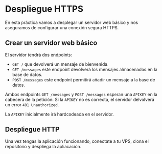# Despliegue HTTPS

En esta práctica vamos a desplegar un servidor web básico y nos aseguramos de configurar una conexión segura HTTPS.

## Crear un servidor web básico

El servidor tendrá dos endpoints:

- `GET /` que devolverá un mensaje de bienvenida.
- `GET /messages` este endpoint devolverá los mensajes almacenados en la base de datos.
- `POST /messages` este endpoint permitirá añadir un mensaje a la base de datos.

Ambos endpoints `GET /messages` y `POST /messages` esperan una `APIKEY` en la cabecera de la petición. Si la `APIKEY` no es correcta, el servidor delvolverá un error `401 Unauthorized`.

La `APIKEY` inicialmente irá hardcodeada en el servidor.

## Despliegue HTTP

Una vez tengas la aplicación funcionando, conectate a tu VPS, clona el repositorio y despliega la apliacación.